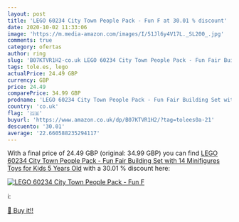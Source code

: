 ```yaml
---
layout: post
title: 'LEGO 60234 City Town People Pack - Fun F at 30.01 % discount'
date: 2020-10-02 11:33:06
image: 'https://m.media-amazon.com/images/I/51Jl6y4V17L._SL200_.jpg'
comments: true
category: ofertas
author: ring
slug: 'B07KTVR1H2-co.uk LEGO 60234 City Town People Pack - Fun Fair Building...'
tags: tole.es, lego
actualPrice: 24.49 GBP
currency: GBP
price: 24.49
comparePrice: 34.99 GBP
prodname: 'LEGO 60234 City Town People Pack - Fun Fair Building Set with 14 Minifigures  Toys for Kids 5 Years Old'
country: 'co.uk'
flag: '🇬🇧'
buyurl: 'https://www.amazon.co.uk/dp/B07KTVR1H2/?tag=tolees0a-21'
descuento: '30.01'
average: '22.660588235294117'
---
```


With a final price of 24.49 GBP (original: 34.99 GBP) you can find [LEGO 60234 City Town People Pack - Fun Fair Building Set with 14 Minifigures  Toys for Kids 5 Years Old](https://www.amazon.co.uk/dp/B07KTVR1H2/?tag=tolees0a-21) with a  30.01 % discount here:

[![LEGO 60234 City Town People Pack - Fun F](https://m.media-amazon.com/images/I/51Jl6y4V17L._SL200_.jpg)](https://www.amazon.co.uk/dp/B07KTVR1H2/?tag=tolees0a-21)

ℹ️:


[🛒 Buy it!!](https://www.amazon.co.uk/dp/B07KTVR1H2/?tag=tolees0a-21)
